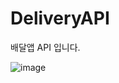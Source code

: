 # DeliveryAPI
배달앱 API 입니다.

![image](https://user-images.githubusercontent.com/75522862/176677162-10391ff6-830f-4782-8bc0-f9247e6d8b8f.png)
